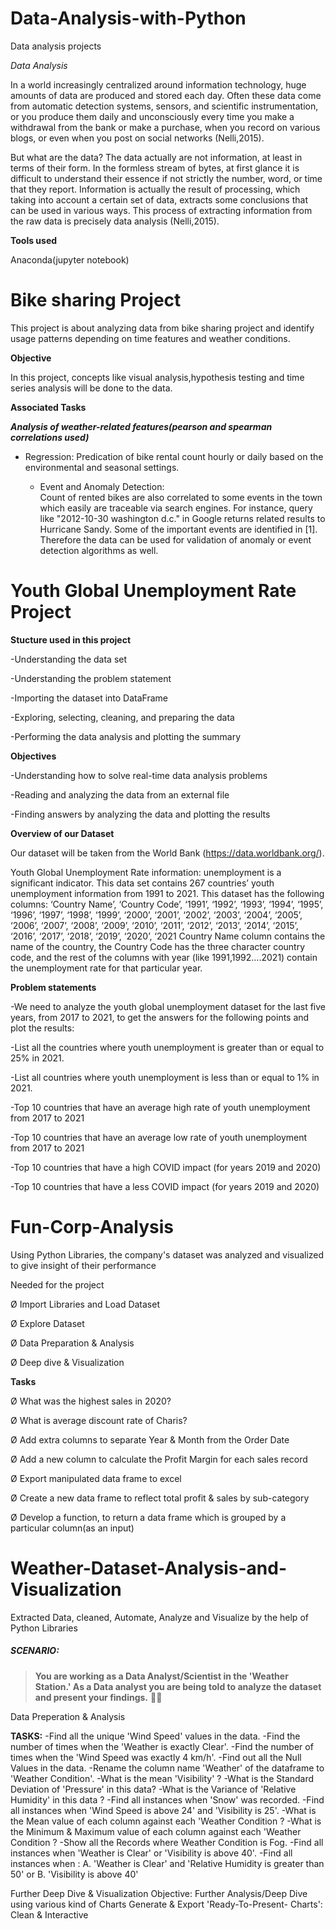 # Data-Analysis-with-Python
Data analysis projects

*Data Analysis*

In a world increasingly centralized around information technology, huge amounts of data are produced and stored each day. Often these data come from automatic detection systems, sensors, and scientific instrumentation, or you produce them daily and unconsciously every time you make a withdrawal from the bank or make a purchase, when you record on various blogs, or even when you post on social networks (Nelli,2015). 

But what are the data? The data actually are not information, at least in terms of their form. In the formless stream of bytes, at first glance it is difficult to understand their essence if not strictly the number, word, or time that they report. Information is actually the result of processing, which taking into account a certain set of data, extracts some conclusions that can be used in various ways. This process of extracting information from the raw data is precisely data analysis (Nelli,2015). 

**Tools used**

Anaconda(jupyter notebook) 

# Bike sharing Project

This project is about analyzing data from bike sharing project and identify usage patterns depending on time features and weather conditions. 

**Objective** 

In this project, concepts like visual analysis,hypothesis testing and time series analysis will be done to the data. 

**Associated Tasks** 


***Analysis of weather-related features(pearson and spearman correlations used)*** 

- Regression: 
	Predication of bike rental count hourly or daily based on the environmental and seasonal settings.
	
	- Event and Anomaly Detection:  
		Count of rented bikes are also correlated to some events in the town which easily are traceable via search engines.
		For instance, query like "2012-10-30 washington d.c." in Google returns related results to Hurricane Sandy. Some of the important events are 
		identified in [1]. Therefore the data can be used for validation of anomaly or event detection algorithms as well.

# Youth Global Unemployment Rate Project

**Stucture used in this project**

-Understanding the data set 

-Understanding the problem statement  

-Importing the dataset into DataFrame  

-Exploring, selecting, cleaning, and preparing the data 

 -Performing the data analysis and plotting the summary 

**Objectives** 

-Understanding how to solve real-time data analysis problems  

-Reading and analyzing the data from an external file  

-Finding answers by analyzing the data and plotting the results 



**Overview of our Dataset** 

Our dataset will be taken from the World Bank (https://data.worldbank.org/).  

Youth Global Unemployment Rate information: unemployment is a significant indicator. This data set contains 267 countries’ youth unemployment information from 1991 to 2021. This dataset has the following columns: ‘Country Name’, ‘Country Code’, ‘1991’, ‘1992’, ‘1993’, ‘1994’, ‘1995’, ‘1996’, ‘1997’, ‘1998’, ‘1999’, ‘2000’, ‘2001’, ‘2002’, ‘2003’, ‘2004’, ‘2005’, ‘2006’, ‘2007’, ‘2008’, ‘2009’, ‘2010’, ‘2011’, ‘2012’, ‘2013’, ‘2014’, ‘2015’, ‘2016’, ‘2017’, ‘2018’, ‘2019’, ‘2020’, ‘2021 Country Name column contains the name of the country, the Country Code has the three character country code, and the rest of the columns with year (like 1991,1992….2021) contain the unemployment rate for that particular year. 

**Problem statements** 

-We need to analyze the youth global unemployment dataset for the last five years, from 2017 to 2021, to get the answers for the following points and plot the results: 

 -List all the countries where youth unemployment is greater than or equal to 25% in 2021. 

 -List all countries where youth unemployment is less than or equal to 1% in 2021.  

-Top 10 countries that have an average high rate of youth unemployment from 2017 to 2021  

-Top 10 countries that have an average low rate of youth unemployment from 2017 to 2021  

-Top 10 countries that have a high COVID impact (for years 2019 and 2020)  

-Top 10 countries that have a less COVID impact (for years 2019 and 2020) 

 

 # Fun-Corp-Analysis
Using Python Libraries, the company's dataset was analyzed and visualized to give insight of their performance

Needed for the project

Ø  Import Libraries and Load Dataset

Ø  Explore Dataset

Ø  Data Preparation & Analysis

Ø  Deep dive & Visualization

 

**Tasks**

Ø  What was the highest sales in 2020?

Ø  What is average discount rate of Charis?

Ø  Add extra columns to separate Year & Month from the Order Date

Ø  Add a new column to calculate the Profit Margin for each sales record

Ø  Export manipulated data frame to excel

Ø  Create a new data frame to reflect total profit & sales by sub-category

Ø  Develop a function, to return a data frame which is grouped by a particular column(as an input)

# Weather-Dataset-Analysis-and-Visualization
Extracted Data, cleaned, Automate, Analyze and Visualize by the help of Python Libraries


#####  SCENARIO:

> __You are working as a Data Analyst/Scientist in the 'Weather Station.' As a Data analyst you are being told to analyze the dataset and  present your findings.__ 👩‍💻

Data Preperation & Analysis

**TASKS:**
-Find all the unique 'Wind Speed' values in the data.
-Find the number of times when the 'Weather is exactly Clear'.
-Find the number of times when the 'Wind Speed was exactly 4 km/h'.
-Find out all the Null Values in the data.
-Rename the column name 'Weather' of the dataframe to 'Weather Condition'.
-What is the mean 'Visibility' ?
-What is the Standard Deviation of 'Pressure' in this data?
-What is the Variance of 'Relative Humidity' in this data ?
-Find all instances when 'Snow' was recorded.
-Find all instances when 'Wind Speed is above 24' and 'Visibility is 25'.
-What is the Mean value of each column against each 'Weather Condition ?
-What is the Minimum & Maximum value of each column against each 'Weather Condition ?
-Show all the Records where Weather Condition is Fog.
-Find all instances when 'Weather is Clear' or 'Visibility is above 40'.
-Find all instances when : A. 'Weather is Clear' and 'Relative Humidity is greater than 50' or B. 'Visibility is above 40'


Further Deep Dive & Visualization
Objective:
Further Analysis/Deep Dive using various kind of Charts
Generate & Export 'Ready-To-Present- Charts': Clean & Interactive
 

 

 

 

 
